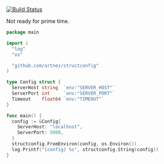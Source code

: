 [![Build Status](https://travis-ci.org/artnez/structconfig.svg?branch=master)](http://travis-ci.org/artnez/structconfig)

Not ready for prime time.

```go
package main

import (
  "log"
  "os"

  "github.com/artnez/structconfig"
)

type Config struct {
  ServerHost string  `env:"SERVER_HOST"`
  ServerPort int     `env:"SERVER_PORT"`
  Timeout    float64 `env:"TIMEOUT"`
}

func main() {
  config := &Config{
    ServerHost: "localhost",
    ServerPort: 5000,
  }
  structconfig.FromEnviron(config, os.Environ())
  log.Printf("[config] %s", structconfig.String(config))
}
```
